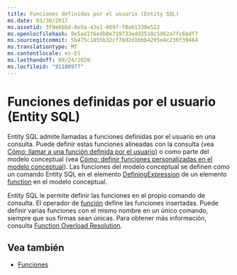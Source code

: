 ```yaml
---
title: Funciones definidas por el usuario (Entity SQL)
ms.date: 03/30/2017
ms.assetid: 3f9e6bbd-8e5a-43e1-809f-f8a61338e522
ms.openlocfilehash: 9e5ad1f6edb0e719733edd2518c5d62a7fc6bdf7
ms.sourcegitcommit: 5b475c1855b32cf78d2d1bbb4295e4c236f39464
ms.translationtype: MT
ms.contentlocale: es-ES
ms.lasthandoff: 09/24/2020
ms.locfileid: "91180977"
---
```

# <a name="user-defined-functions-entity-sql"></a>Funciones definidas por el usuario (Entity SQL)

Entity SQL admite llamadas a funciones definidas por el usuario en una consulta. Puede definir estas funciones alineadas con la consulta (vea [Cómo: llamar a una función definida por el usuario](/previous-versions/dotnet/netframework-4.0/dd490951(v=vs.100))) o como parte del modelo conceptual (vea [Cómo: definir funciones personalizadas en el modelo conceptual](/previous-versions/dotnet/netframework-4.0/dd456812(v=vs.100))). Las funciones del modelo conceptual se definen como un comando Entity SQL en el elemento [DefiningExpression](/ef/ef6/modeling/designer/advanced/edmx/csdl-spec#definingexpression-element-csdl) de un elemento [function](/ef/ef6/modeling/designer/advanced/edmx/csdl-spec#function-element-csdl) en el modelo conceptual.  
  
 Entity SQL le permite definir las funciones en el propio comando de consulta. El operador de [función](function-entity-sql.md) define las funciones insertadas. Puede definir varias funciones con el mismo nombre en un único comando, siempre que sus firmas sean únicas. Para obtener más información, consulta [Function Overload Resolution](function-overload-resolution-entity-sql.md).  
  
## <a name="see-also"></a>Vea también

- [Funciones](functions-entity-sql.md)
